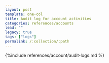 ```yaml
---
layout: post
template: one-col
title: Audit log for account activities
categories: references/accounts
lead: ""
legacy: true
tags: ["logs"]
permalink: /:collection/:path
---
```




{%include references/account/audit-logs.md %}
